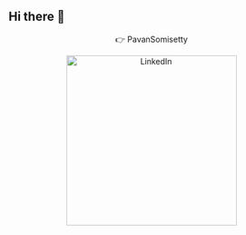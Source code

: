## Hi there 👋

<div align="center">
  
👉 PavanSomisetty 



</div>




<div align="center">
  
<a href="https://www.linkedin.com/in/pavan-somisetty-1930a6233/">
    <img src="https://img.shields.io/badge/LinkedIn-Pavansomisetty-blue?style=for-the-badge&logo=linkedin" alt="LinkedIn" width="300"/>
</a>

</div>






